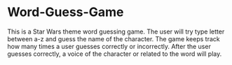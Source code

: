 # Word-Guess-Game
This is a Star Wars theme word guessing game. The user will try type letter between a-z and guess the name of the character. The game keeps track how many times a user guesses correctly or incorrectly. After the user guesses correctly, a voice of the character or related to the word will play.
